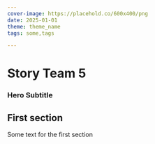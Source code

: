 ```yaml
---
cover-image: https://placehold.co/600x400/png
date: 2025-01-01
theme: theme_name
tags: some,tags

---
```


# Story Team 5 <!--{ as="img" mode="hero" src="https://placehold.co/600x400/png" }-->
### Hero Subtitle <!--{ style="font-size:1.5rem;opacity:0.7;margin-top:1rem;" }-->

## First section

Some text for the first section